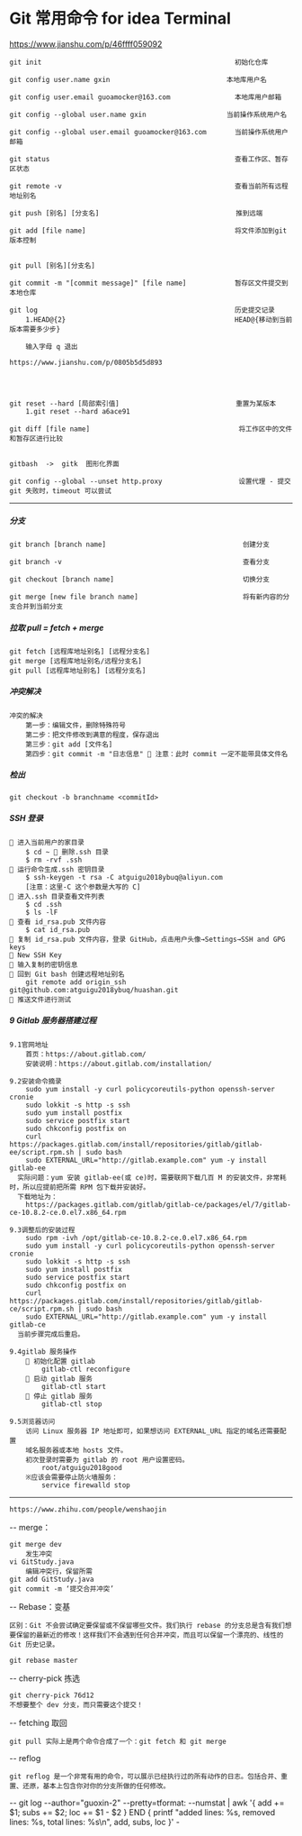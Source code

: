 # Git 常用命令 for idea Terminal
https://www.jianshu.com/p/46ffff059092

    git init                                                初始化仓库

    git config user.name gxin                             本地库用户名

    git config user.email guoamocker@163.com                本地库用户邮箱

    git config --global user.name gxin                    当前操作系统用户名

    git config --global user.email guoamocker@163.com       当前操作系统用户邮箱

    git status                                              查看工作区、暂存区状态

    git remote -v                                           查看当前所有远程地址别名

    git push [别名] [分支名]                                  推到远端

    git add [file name]                                     将文件添加到git版本控制


    git pull [别名][分支名]

    git commit -m "[commit message]" [file name]            暂存区文件提交到本地仓库

    git log                                                 历史提交记录
        1.HEAD@{2}                                          HEAD@{移动到当前版本需要多少步}

        输入字母 q 退出

    https://www.jianshu.com/p/0805b5d5d893




    git reset --hard [局部索引值]                             重置为某版本
        1.git reset --hard a6ace91

    git diff [file name]                                     将工作区中的文件和暂存区进行比较


    gitbash  ->  gitk  图形化界面

    git config --global --unset http.proxy                   设置代理 - 提交 git 失败时，timeout 可以尝试
----

##### 分支

    git branch [branch name]                                  创建分支

    git branch -v                                             查看分支

    git checkout [branch name]                                切换分支

    git merge [new file branch name]                          将有新内容的分支合并到当前分支

##### 拉取  pull = fetch + merge

    git fetch [远程库地址别名] [远程分支名]
    git merge [远程库地址别名/远程分支名]
    git pull [远程库地址别名] [远程分支名]

##### 冲突解决

    冲突的解决
        第一步：编辑文件，删除特殊符号
        第二步：把文件修改到满意的程度，保存退出
        第三步：git add [文件名]
        第四步：git commit -m "日志信息"  注意：此时 commit 一定不能带具体文件名


##### 检出

    git checkout -b branchname <commitId>


##### SSH 登录

     进入当前用户的家目录
        $ cd ~  删除.ssh 目录
        $ rm -rvf .ssh
     运行命令生成.ssh 密钥目录
        $ ssh-keygen -t rsa -C atguigu2018ybuq@aliyun.com
        [注意：这里-C 这个参数是大写的 C]
     进入.ssh 目录查看文件列表
        $ cd .ssh
        $ ls -lF
     查看 id_rsa.pub 文件内容
        $ cat id_rsa.pub
     复制 id_rsa.pub 文件内容，登录 GitHub，点击用户头像→Settings→SSH and GPG keys
     New SSH Key
     输入复制的密钥信息
     回到 Git bash 创建远程地址别名
        git remote add origin_ssh git@github.com:atguigu2018ybuq/huashan.git
     推送文件进行测试


##### 9 Gitlab 服务器搭建过程

    9.1官网地址
        首页：https://about.gitlab.com/
        安装说明：https://about.gitlab.com/installation/

    9.2安装命令摘录
        sudo yum install -y curl policycoreutils-python openssh-server cronie
        sudo lokkit -s http -s ssh
        sudo yum install postfix
        sudo service postfix start
        sudo chkconfig postfix on
        curl https://packages.gitlab.com/install/repositories/gitlab/gitlab-ee/script.rpm.sh | sudo bash
        sudo EXTERNAL_URL="http://gitlab.example.com" yum -y install gitlab-ee
      实际问题：yum 安装 gitlab-ee(或 ce)时，需要联网下载几百 M 的安装文件，非常耗时，所以应提前把所需 RPM 包下载并安装好。
      下载地址为：
        https://packages.gitlab.com/gitlab/gitlab-ce/packages/el/7/gitlab-ce-10.8.2-ce.0.el7.x86_64.rpm

    9.3调整后的安装过程
        sudo rpm -ivh /opt/gitlab-ce-10.8.2-ce.0.el7.x86_64.rpm
        sudo yum install -y curl policycoreutils-python openssh-server cronie
        sudo lokkit -s http -s ssh
        sudo yum install postfix
        sudo service postfix start
        sudo chkconfig postfix on
        curl https://packages.gitlab.com/install/repositories/gitlab/gitlab-ce/script.rpm.sh | sudo bash
        sudo EXTERNAL_URL="http://gitlab.example.com" yum -y install gitlab-ce
      当前步骤完成后重启。

    9.4gitlab 服务操作
         初始化配置 gitlab
            gitlab-ctl reconfigure
         启动 gitlab 服务
            gitlab-ctl start
         停止 gitlab 服务
            gitlab-ctl stop

    9.5浏览器访问
        访问 Linux 服务器 IP 地址即可，如果想访问 EXTERNAL_URL 指定的域名还需要配置
        域名服务器或本地 hosts 文件。
        初次登录时需要为 gitlab 的 root 用户设置密码。
            root/atguigu2018good
        ※应该会需要停止防火墙服务：
            service firewalld stop








--------------
    https://www.zhihu.com/people/wenshaojin

-- merge：

    git merge dev
        发生冲突
    vi GitStudy.java
        编辑冲突行，保留所需
    git add GitStudy.java
    git commit -m ‘提交合并冲突’



-- Rebase：变基

    区别：Git 不会尝试确定要保留或不保留哪些文件。我们执行 rebase 的分支总是含有我们想要保留的最新近的修改！这样我们不会遇到任何合并冲突，而且可以保留一个漂亮的、线性的 Git 历史记录。

    git rebase master







-- cherry-pick  拣选

    git cherry-pick 76d12
    不想要整个 dev 分支，而只需要这个提交！



-- fetching  取回

    git pull 实际上是两个命令合成了一个：git fetch 和 git merge

-- reflog

    git reflog 是一个非常有用的命令，可以展示已经执行过的所有动作的日志。包括合并、重置、还原，基本上包含你对你的分支所做的任何修改。





--
git log --author="guoxin-2" --pretty=tformat: --numstat | awk '{ add += $1; subs += $2; loc += $1 - $2 } END { printf "added lines: %s, removed lines: %s, total lines: %s\n", add, subs, loc }' -




















































































































